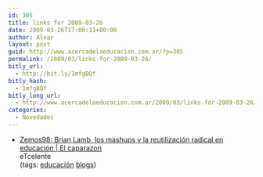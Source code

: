 ```yaml
---
id: 305
title: links for 2009-03-26
date: 2009-03-26T17:00:11+00:00
author: Alvar
layout: post
guid: http://www.acercadelaeducacion.com.ar/?p=305
permalink: /2009/03/links-for-2009-03-26/
bitly_url:
  - http://bit.ly/1mfgBQf
bitly_hash:
  - 1mfgBQf
bitly_long_url:
  - http://www.acercadelaeducacion.com.ar/2009/03/links-for-2009-03-26/
categories:
  - Novedades
---
```

<ul class="delicious"><li>
                <div class="delicious-link"><a href="http://www.dreig.eu/caparazon/2009/03/25/mashups-y-educacion-brian-lamb/#comment-11260">Zemos98: Brian Lamb, los mashups y la reutilización radical en educación | El caparazon</a></div>
                <div class="delicious-extended">eTcelente</div>
                <div class="delicious-tags">(tags: <a href="http://delicious.com/senderosilencioso/educaci%C3%B3n">educación</a> <a href="http://delicious.com/senderosilencioso/blogs">blogs</a>)</div>
            </li></ul>
